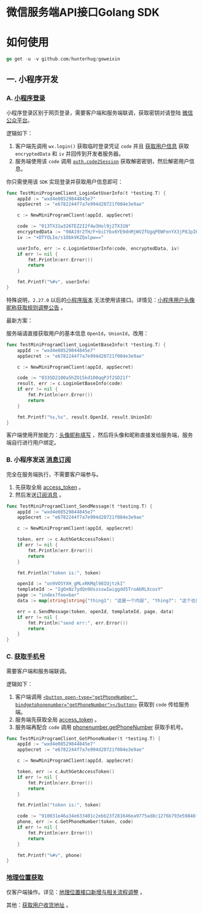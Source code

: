 # 微信服务端API接口Golang SDK

# 如何使用

```go
go get -u -v github.com/hunterhug/goweixin
```

## 一. 小程序开发

### A. [小程序登录](https://developers.weixin.qq.com/miniprogram/dev/framework/open-ability/login.html)

小程序登录区别于网页登录，需要客户端和服务端联调，获取密钥对请登陆 [微信公众平台](https://mp.weixin.qq.com)。

逻辑如下：

1. 客户端先调用 `wx.login()` 获取临时登录凭证 `code` 并且 [获取用户信息](https://developers.weixin.qq.com/miniprogram/dev/api/open-api/user-info/wx.getUserProfile.html) 获取 `encryptedData` 和 `iv` 并回传到开发者服务器。
2. 服务端使用该 `code` 调用 [`auth.code2Session`](https://developers.weixin.qq.com/miniprogram/dev/api-backend/open-api/login/auth.code2Session.html) 获取解密密钥，然后解密用户信息。

你只需使用该 `SDK` 实现登录并获取用户信息即可：

```go
func TestMiniProgramClient_LoginGetUserInfo(t *testing.T) {
	appId := "wxd4e08529844845e7"
	appSecret := "e6782244f7a7e994d20721f004e3e9ae"

	c := NewMiniProgramClient(appId, appSecret)

	code := "013TX31w326TEZ2I2f4w3Hol9j2TX31N"
	encryptedData := "98A19r2TH/F+biCYbx6YE9dnMjWVZfUgqPEWFenYX3jP8JpIKihNCyjE/Or0/pmYT+PCn6wCmV7s5LDwwQ92kcrMpuInOrmPWD36pI0mfywqh+53BcN4G+d30aG6ehCV3hPEqxE35ImpXxE5xuWqqsLX0YvgCgA5hLBGRWRPGiiXN4eSrLvCNI58BlC8VG16Iz6Z89NqAQ5WsQrWPjJqygZOsGnkvTFTwKzs6eM4jlmceWv4B37NxecCAwRkkHZRxla5mdluL5lwKovfH5feDQTg2Ui2/4Mc/raIh9tXV6lUqEkn8f4yJFhjXwJuhXdITxLcKnqP6O/n1DUOn1xNh5imZEiDBil14Zvy71pvb5JdRPhurtqOFM/5wCRc7BXwrrDo1iMUw3e7OOL9gFu7Fg=="
	iv := "+DTYOLIe/s1ObkVKZQolpw=="

	userInfo, err := c.LoginGetUserInfo(code, encryptedData, iv)
	if err != nil {
		fmt.Println(err.Error())
		return
	}

	fmt.Printf("%#v", userInfo)
}
```

特殊说明，`2.27.0` 以后的[小程序版本](https://developers.weixin.qq.com/miniprogram/dev/framework/release) 无法使用该接口。详情见：[小程序用户头像昵称获取规则调整公告](https://developers.weixin.qq.com/community/develop/doc/00022c683e8a80b29bed2142b56c01) 。

最新方案：

服务端请直接获取用户的基本信息 `OpenId`，`UnionId`，改用：

```go
func TestMiniProgramClient_LoginGetBaseInfo(t *testing.T) {
	appId := "wxd4e08529844845e7"
	appSecret := "e6782244f7a7e994d20721f004e3e9ae"

	c := NewMiniProgramClient(appId, appSecret)

	code := "033SD2100a5hZO15kd100qqPJf2SD21f"
	result, err := c.LoginGetBaseInfo(code)
	if err != nil {
		fmt.Println(err.Error())
		return
	}

	fmt.Printf("%s,%s", result.OpenId, result.UnionId)
}
```

客户端使用开放能力：[头像昵称填写](https://developers.weixin.qq.com/miniprogram/dev/framework/open-ability/userProfile.html) ，然后将头像和昵称直接发给服务端，服务端自行进行用户绑定。

### B. 小程序发送 [消息订阅](https://developers.weixin.qq.com/miniprogram/dev/api/open-api/subscribe-message/wx.requestSubscribeMessage.html)

完全在服务端执行，不需要客户端参与。

1. 先获取全局 [access_token](https://developers.weixin.qq.com/miniprogram/dev/api-backend/open-api/access-token/auth.getAccessToken.html) 。
2. 然后发送[订阅消息](https://developers.weixin.qq.com/miniprogram/dev/api-backend/open-api/subscribe-message/subscribeMessage.send.html) 。

```go
func TestMiniProgramClient_SendMessage(t *testing.T) {
	appId := "wxd4e08529844845e7"
	appSecret := "e6782244f7a7e994d20721f004e3e9ae"

	c := NewMiniProgramClient(appId, appSecret)

	token, err := c.AuthGetAccessToken()
	if err != nil {
		fmt.Println(err.Error())
		return
	}

	fmt.Println("token is:", token)

	openId := "on9VO5YXH_gMLxRKMql98IUjtzkI"
	templateId := "IgOxNz7ydQn9UsssswIwiggdd5TroAbRLXcosY"
	page := "index?foo=bar"
	data := map[string]string{"thing1": "这是一个内容", "thing7": "这个也是内容", "thing3": "这个也是内容啊"}

	err = c.SendMessage(token, openId, templateId, page, data)
	if err != nil {
		fmt.Println("send err:", err.Error())
		return
	}
}
```

### C. [获取手机号](https://developers.weixin.qq.com/miniprogram/dev/framework/open-ability/getPhoneNumber.html)

需要客户端和服务端联调。

逻辑如下：

1. 客户端调用 [`<button open-type="getPhoneNumber" bindgetphonenumber="getPhoneNumber"></button>`](https://developers.weixin.qq.com/miniprogram/dev/framework/open-ability/getPhoneNumber.html) 获取到 `code` 传给服务端。
2. 服务端先获取全局 [access_token](https://developers.weixin.qq.com/miniprogram/dev/api-backend/open-api/access-token/auth.getAccessToken.html) 。
3. 服务端再配合 `code` 调用 [phonenumber.getPhoneNumber](https://developers.weixin.qq.com/miniprogram/dev/api-backend/open-api/phonenumber/phonenumber.getPhoneNumber.html) 获取手机号。

```go
func TestMiniProgramClient_GetPhoneNumber(t *testing.T) {
	appId := "wxd4e08529844845e7"
	appSecret := "e6782244f7a7e994d20721f004e3e9ae"

	c := NewMiniProgramClient(appId, appSecret)

	token, err := c.AuthGetAccessToken()
	if err != nil {
		fmt.Println(err.Error())
		return
	}

	fmt.Println("token is:", token)

	code := "910031e46a34e633401c2ebb23f281646ea9775ad8c1276b793e59846f0ddb22"
	phone, err := c.GetPhoneNumber(token, code)
	if err != nil {
		fmt.Println(err.Error())
		return
	}

	fmt.Printf("%#v", phone)
}
```

### [地理位置获取](https://developers.weixin.qq.com/miniprogram/dev/api/location/wx.getLocation.html)

仅客户端操作。详见：[地理位置接口新增与相关流程调整](https://developers.weixin.qq.com/community/develop/doc/000a02f2c5026891650e7f40351c01) 。

其他：[获取用户收货地址](https://developers.weixin.qq.com/miniprogram/dev/api/open-api/address/wx.chooseAddress.html) 。